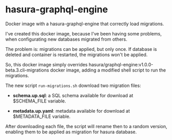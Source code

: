 # hasura-graphql-engine

Docker image with a hasura-graphql-engine that correctly load migrations.

I've created this docker image, because I've been having some problems,
when configurating new databases migrated from others.

The problem is: migrations can be applied, but only once. If database
is deleted and container is restarted, the migrations won't be applied.

So, this docker image simply overrides
hasura/graphql-engine:v1.0.0-beta.3.cli-migrations docker image, adding
a modified shell script to run the migrations.

The new script `run-migrations.sh` download two migration files:

- **schema.up.sql**: a SQL schema available for download at
$SCHEMA_FILE variable.

- **metadata.up.yaml**: metadata available for download at
$METADATA_FILE variable.

After downloading each file, the script will rename then to a random
version, enabling them to be applied as migration for hasura database.
